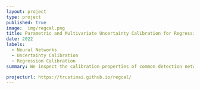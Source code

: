 ```yaml
---
layout: project
type: project
published: true
image:  img/regcal.png
title: Parametric and Multivariate Uncertainty Calibration for Regression and Object Detection
date: 2022
labels:
  - Neural Networks
  - Uncertainty Calibration
  - Regression Calibration
summary: We inspect the calibration properties of common detection networks and extend state-of-the-art recalibration methods. Our methods use a Gaussian process (GP) recalibration scheme that yields parametric distributions as output (e.g. Gaussian or Cauchy). The usage of GP recalibration allows for a local (conditional) uncertainty calibration by capturing dependencies between neighboring samples.

projecturl: https://trustinai.github.io/regcal/
---
```


